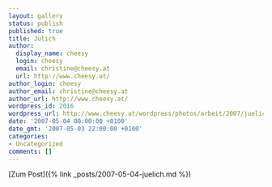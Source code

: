 ```yaml
---
layout: gallery
status: publish
published: true
title: Jülich
author:
  display_name: cheesy
  login: cheesy
  email: christine@cheesy.at
  url: http://www.cheesy.at/
author_login: cheesy
author_email: christine@cheesy.at
author_url: http://www.cheesy.at/
wordpress_id: 2016
wordpress_url: http://www.cheesy.at/wordpress/photos/arbeit/2007/juelich/juelich/
date: '2007-05-04 00:00:00 +0100'
date_gmt: '2007-05-03 22:00:00 +0100'
categories:
- Uncategorized
comments: []
---
```


[Zum Post]({% link _posts/2007-05-04-juelich.md %})
<!--:-->

